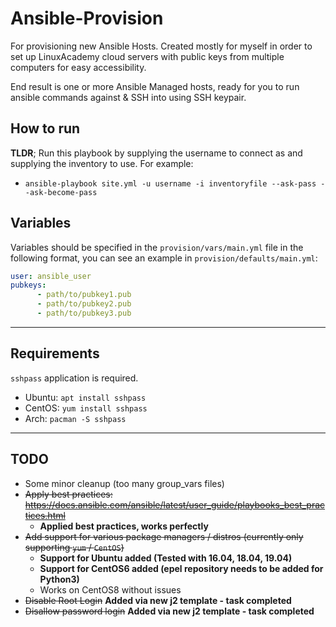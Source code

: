 # Ansible-Provision
For provisioning new Ansible Hosts. Created mostly for myself in order to set up LinuxAcademy cloud servers with public keys from multiple computers for easy accessibility.

End result is one or more Ansible Managed hosts, ready for you to run ansible commands against & SSH into using SSH keypair.

## How to run
**TLDR**; Run this playbook by supplying the username to connect as and supplying the inventory to use. For example: 
* `ansible-playbook site.yml -u username -i inventoryfile --ask-pass --ask-become-pass`

## Variables
Variables should be specified in the `provision/vars/main.yml` file in the following format, you can see an example in `provision/defaults/main.yml`:
```yml
user: ansible_user
pubkeys:
      - path/to/pubkey1.pub
      - path/to/pubkey2.pub
      - path/to/pubkey3.pub
```
---
## Requirements
`sshpass` application is required.
* Ubuntu: `apt install sshpass`
* CentOS: `yum install sshpass`
* Arch: `pacman -S sshpass` 
---
## TODO
* Some minor cleanup (too many group_vars files)
* ~~Apply best practices: https://docs.ansible.com/ansible/latest/user_guide/playbooks_best_practices.html~~
  * **Applied best practices, works perfectly**
* ~~Add support for various package managers / distros (currently only supporting `yum` / `CentOS`)~~
  * **Support for Ubuntu added (Tested with 16.04, 18.04, 19.04)**
  * **Support for CentOS6 added (epel repository needs to be added for Python3)**
  * Works on CentOS8 without issues
* ~~Disable Root Login~~ **Added via new j2 template - task completed**
* ~~Disallow password login~~ **Added via new j2 template - task completed**
